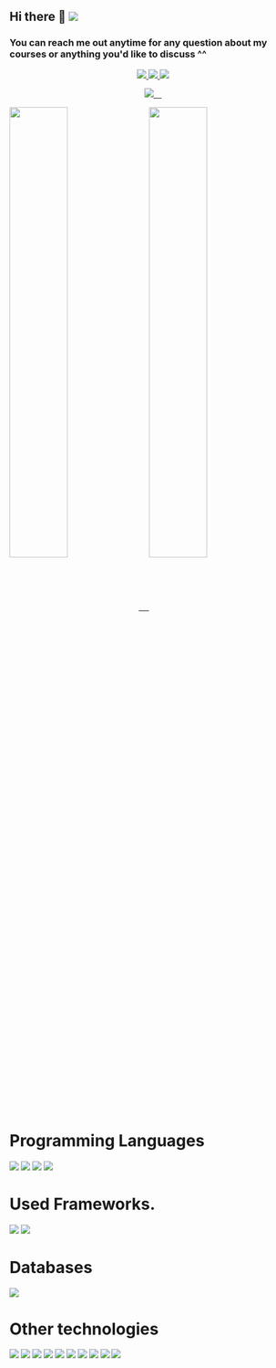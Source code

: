 ## Hi there 👋 ![](https://komarev.com/ghpvc/?username=ahmedosama-st&style=flat-square&label=PROFILE+VIEWS&color=blueviolet)

### You can reach me out anytime for any question about my courses or anything you'd like to discuss ^^

<p align ="center">
  <a href ="https://www.linkedin.com/in/ahmed-osama-st/">
  <img src="https://img.shields.io/badge/-LinkedIN-0A66C2?style=for-the-badge&logo=LinkedIn&logoColor=white"/>
  </a>
  <a href ="https://medium.com/@sec-ahmedosama">
  <img src="https://img.shields.io/badge/-Medium-000?style=for-the-badge&logo=Medium&logoColor=white"/>
  </a>
  <a href ="https://dev.to/ahmedosama_st">
  <img src="https://img.shields.io/badge/-DEV.to-000?style=for-the-badge&logo=dev.to&logoColor=white"/>
  </a>
</p>

<p  align="center" >
  <a href="https://github.com/ahmedosama-st">
    <img src="https://github-readme-stats.vercel.app/api?username=ahmedosama-st&count_private=true&show_icons=true&theme=nightowl&include_all_commits=true&langs_count=7" /> 
  </a>
</p>

<!-- <a href="https://github.com/ahmedosama-st">
  <img  align="center" src="https://github-readme-stats.vercel.app/api/top-langs/?username=ahmedosama-st" />
</a> -->

<a href="https://github.com/ahmedosama-st">
  <img align="center" width="45%" src="https://github-readme-stats.vercel.app/api/wakatime?username=ahmedosama&langs_count=4&custom_title=My%20week%20stats" /> 
</a>

<a href="https://github.com/ahmedosama-st">
  <img align="center"  width="45%" src="https://github-readme-streak-stats.herokuapp.com/?user=ahmedosama-st" />
</a>

# Programming Languages

<div>
    <img src="https://img.shields.io/badge/rust-E43716.svg?&style=for-the-badge&logo=rust&logoColor=white%22"/>
    <img src="https://img.shields.io/badge/php-%23777BB4.svg?&style=for-the-badge&logo=php&logoColor=white"/>
    <img src="https://img.shields.io/badge/typescript%20-%23007ACC.svg?&style=for-the-badge&logo=typescript&logoColor=white"/>
    <img src="https://img.shields.io/badge/javascript%20-%23323330.svg?&style=for-the-badge&logo=javascript&logoColor=%23F7DF1E"/>
</div>

# Used Frameworks.

<div>
     <img src="https://img.shields.io/badge/-Laravel-FF2D20?style=for-the-badge&logo=Laravel&logoColor=white"/>
    <img src="https://img.shields.io/badge/-bootstrap-000000?style=for-the-badge&logo=Symfony&logoColor=white"/>
 </div>

# Databases

<div>
    <img src="https://img.shields.io/badge/mysql-%2300f.svg?&style=for-the-badge&logo=mysql&logoColor=white"/>
 </div>

# Other technologies

<div>
    <img src="https://img.shields.io/badge/github%20actions%20-%232671E5.svg?&style=for-the-badge&logo=github%20actions&logoColor=white"/>
    <img src="https://img.shields.io/badge/-Functional%20Programming-0062AD?style=for-the-badge&logo=azure-functions&logoColor=white"/>
    <img src="https://img.shields.io/badge/webpack%20-%238DD6F9.svg?&style=for-the-badge&logo=webpack&logoColor=black" />
    <img src="https://img.shields.io/badge/-GraphQL-E10098?style=for-the-badge&logo=GraphQL&logoColor=white"/>
    <img src="https://img.shields.io/badge/-Rxjs-B7178C?style=for-the-badge&logo=ReactiveX&logoColor=white"/>
    <img src="https://img.shields.io/badge/-Docker-2496ED?style=for-the-badge&logo=Docker&logoColor=white"/>
    <img src="https://img.shields.io/badge/-Redux-764ABC?style=for-the-badge&logo=redux"/>
    <img src="https://img.shields.io/badge/-VIM-019733?style=for-the-badge&logo=VIM&logoColor=white"/>
    <img src="https://img.shields.io/badge/-JEST-C21325?style=for-the-badge&logo=jest&logoColor=white"/>
    <img src="https://img.shields.io/badge/-Mocha-8D6748?style=for-the-badge&logo=Mocha&logoColor=white"/>
</div>
